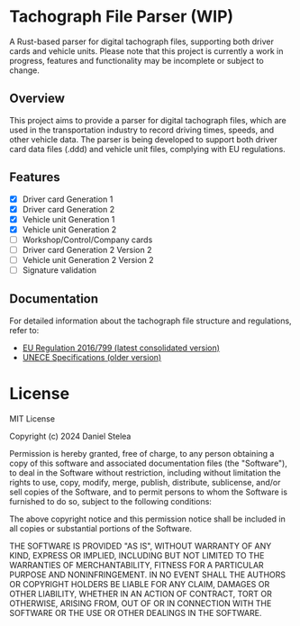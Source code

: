 # Tachograph File Parser (WIP)

A Rust-based parser for digital tachograph files, supporting both driver cards and vehicle units. Please note that this project is currently a work in progress, features and functionality may be incomplete or subject to change.

## Overview

This project aims to provide a parser for digital tachograph files, which are used in the transportation industry to record driving times, speeds, and other vehicle data. The parser is being developed to support both driver card data files (.ddd) and vehicle unit files, complying with EU regulations.

## Features

- [x] Driver card Generation 1
- [x] Driver card Generation 2
- [x] Vehicle unit Generation 1
- [x] Vehicle unit Generation 2
- [ ] Workshop/Control/Company cards
- [ ] Driver card Generation 2 Version 2
- [ ] Vehicle unit Generation 2 Version 2
- [ ] Signature validation

## Documentation

For detailed information about the tachograph file structure and regulations, refer to:

- [EU Regulation 2016/799 (latest consolidated version)](https://eur-lex.europa.eu/legal-content/EN/TXT/PDF/?uri=CELEX:02016R0799-20230821)
- [UNECE Specifications (older version)](https://unece.org/DAM/trans/doc/2019/sc1/ECE-TRANS-SC1-GE21-INF-JUNE-2019-2e.-Rev.pdf)

# License

MIT License

Copyright (c) 2024 Daniel Stelea

Permission is hereby granted, free of charge, to any person obtaining a copy
of this software and associated documentation files (the "Software"), to deal
in the Software without restriction, including without limitation the rights
to use, copy, modify, merge, publish, distribute, sublicense, and/or sell
copies of the Software, and to permit persons to whom the Software is
furnished to do so, subject to the following conditions:

The above copyright notice and this permission notice shall be included in all
copies or substantial portions of the Software.

THE SOFTWARE IS PROVIDED "AS IS", WITHOUT WARRANTY OF ANY KIND, EXPRESS OR
IMPLIED, INCLUDING BUT NOT LIMITED TO THE WARRANTIES OF MERCHANTABILITY,
FITNESS FOR A PARTICULAR PURPOSE AND NONINFRINGEMENT. IN NO EVENT SHALL THE
AUTHORS OR COPYRIGHT HOLDERS BE LIABLE FOR ANY CLAIM, DAMAGES OR OTHER
LIABILITY, WHETHER IN AN ACTION OF CONTRACT, TORT OR OTHERWISE, ARISING FROM,
OUT OF OR IN CONNECTION WITH THE SOFTWARE OR THE USE OR OTHER DEALINGS IN THE
SOFTWARE.
